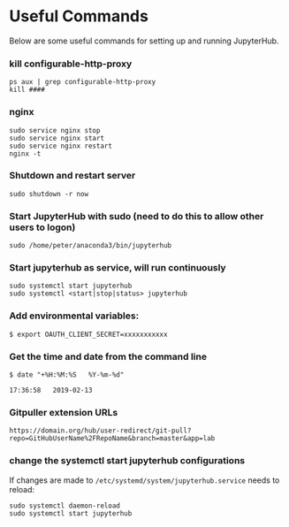 # Useful Commands

Below are some useful commands for setting up and running JupyterHub.

### kill configurable-http-proxy

```text
ps aux | grep configurable-http-proxy
kill ####                
```

### nginx

```text
sudo service nginx stop
sudo service nginx start
sudo service nginx restart
nginx -t
```

### Shutdown and restart server

```text
sudo shutdown -r now
```

### Start JupyterHub with sudo (need to do this to allow other users to logon)

```text
sudo /home/peter/anaconda3/bin/jupyterhub
```

### Start jupyterhub as service, will run continuously

```text
sudo systemctl start jupyterhub
sudo systemctl <start|stop|status> jupyterhub
```

### Add environmental variables:

```text
$ export OAUTH_CLIENT_SECRET=xxxxxxxxxxx
```

### Get the time and date from the command line

```text
$ date "+%H:%M:%S   %Y-%m-%d"

17:36:58   2019-02-13
```

### Gitpuller extension URLs

```text
https://domain.org/hub/user-redirect/git-pull?repo=GitHubUserName%2FRepoName&branch=master&app=lab
```

### change the systemctl start jupyterhub configurations

If changes are made to ```/etc/systemd/system/jupyterhub.service``` needs to reload:

```text
sudo systemctl daemon-reload
sudo systemctl start jupyterhub
```
